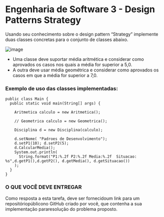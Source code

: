 # Engenharia de Software 3 - Design Patterns Strategy
<p>Usando seu conhecimento sobre o design pattern “Strategy” implemente duas classes concretas para o conjunto de classes abaixo.</p>

![image](https://github.com/matheusromeiro/Design_Pattern_Strategy/assets/65318621/bf0f6756-0181-4ef6-a805-0e9eef608668)

- Uma classe deve suportar média aritmética e considerar como aprovados os casos nos quais a média for superior a 5,0.
- A outra deve usar média geométrica e considerar como aprovados os casos em que a média for superior a 7,0.

### Exemplo de uso das classes implementadas:

```
public class Main {
  public static void main(String[] args) {

    Aritmetica calculo = new Aritmetica();

    // Geometrica calculo = new Geometrica();

    Disciplina d = new Disciplina(calculo);

    d.setNome( "Padroes de Desenvolvimento");
    d.setP1(10); d.setP2(5);
    d.CalcularMedia();
    System.out.println(
      String.format("P1:%.2f P2:%.2f Media:%.2f  Situacao: %s",d.getP1(),d.getP2(), d.getMedia(), d.getSituacao())
    );
  }
}
```

### O QUE VOCÊ DEVE ENTREGAR
<p>Como resposta a esta tarefa, deve ser fornecidoum  link  para  um  repositóriopúblicono  GitHub  criado  por  você,  que  contenha  a  sua  implementação  pararesolução do problema proposto.</p>
